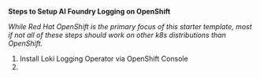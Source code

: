 **Steps to Setup AI Foundry Logging on OpenShift**

*While Red Hat OpenShift is the primary focus of this starter template, most if not all of these steps should work on other k8s distributions than OpenShift.*

1. Install Loki Logging Operator via OpenShift Console
2. 